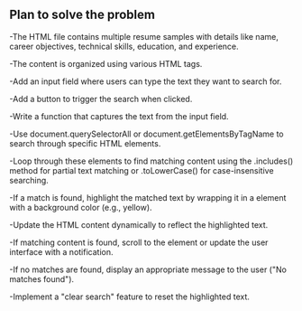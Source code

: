 ## Plan to solve the problem

-The HTML file contains multiple resume samples with details like name, career objectives, technical skills, education, and experience.

-The content is organized using various HTML tags.

-Add an input field where users can type the text they want to search for.

-Add a button to trigger the search when clicked.

-Write a function that captures the text from the input field.

-Use document.querySelectorAll or document.getElementsByTagName to search through specific HTML elements.

-Loop through these elements to find matching content using the .includes() method for partial text matching or .toLowerCase() for case-insensitive searching.

-If a match is found, highlight the matched text by wrapping it in a <span> element with a background color (e.g., yellow).

-Update the HTML content dynamically to reflect the highlighted text.

-If matching content is found, scroll to the element or update the user interface with a notification.

-If no matches are found, display an appropriate message to the user ("No matches found").

-Implement a "clear search" feature to reset the highlighted text.
